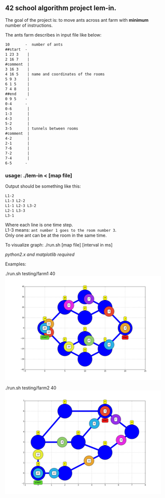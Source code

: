 ## 42 school algorithm project lem-in.
The goal of the project is: to move ants across ant farm with **minimum** number of instructions.

The ants farm describes in input file like below:
<pre><code>10       -  number of ants
##start  -
1 23 3    |
2 16 7    |
#comment  |
3 16 3    |
4 16 5    | name and coordinates of the rooms
5 9 3     | 
6 1 5     |
7 4 8     |
##end     |
0 9 5    -
0-4      -
0-6       |
1-3       |
4-3       |
5-2       |
3-5       | tunnels between rooms
#comment  |
4-2       |
2-1       |
7-6       |
7-2       |
7-4       |
6-5      -</pre></code>

### usage: ./lem-in < [map file]

Output should be something like this: 
<pre><code>L1-2
L1-3 L2-2
L1-1 L2-3 L3-2
L2-1 L3-3
L3-1</pre></code>

Where each line is one time step.  
L1-3 means: <code>ant number 1 goes to the room number 3</code>.  
Only one ant can be at the room in the same time.

To visualize graph:
./run.sh [map file] [interval in ms]

_python2.x and matplotlib required_

Examples:

./run.sh testing/farm1 40
![fdf](img/01_lem-in.png)

./run.sh testing/farm2 40
![fdf](img/02_lem-in.png)
